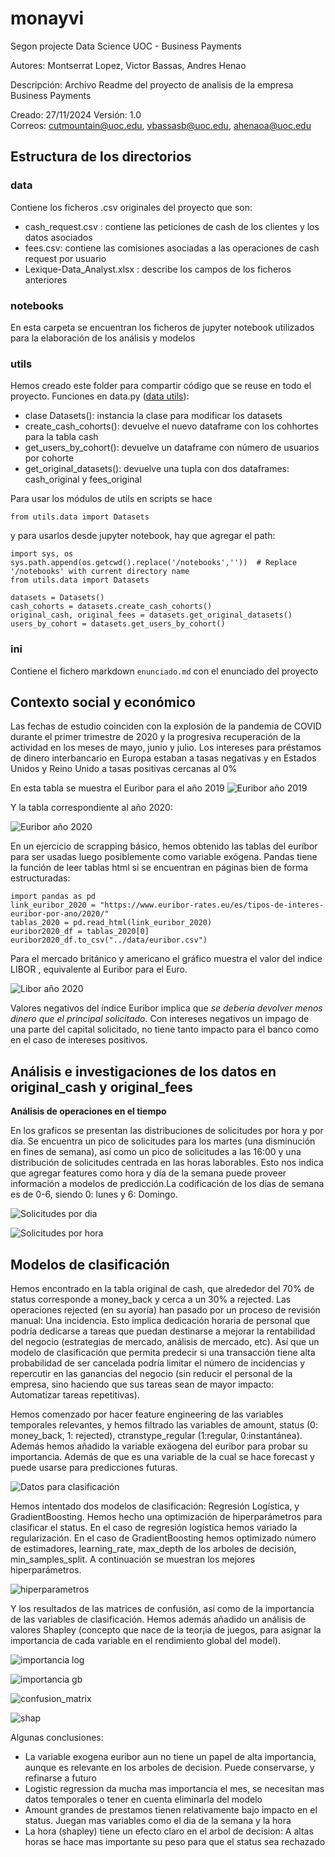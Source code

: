 # monayvi
Segon projecte Data Science UOC - Business Payments

Autores: Montserrat Lopez, Victor Bassas,  Andres Henao

Descripción: Archivo Readme del proyecto de analisis de la empresa Business Payments

Creado: 27/11/2024
Versión: 1.0  
Correos: cutmountain@uoc.edu, vbassasb@uoc.edu, ahenaoa@uoc.edu

## Estructura de los directorios
### data
Contiene los ficheros .csv originales del proyecto que son:
- cash_request.csv : contiene las peticiones de cash de los clientes y los datos asociados
- fees.csv: contiene las comisiones asociadas a las operaciones de cash request por usuario
- Lexique-Data_Analyst.xlsx : describe los campos de los ficheros anteriores

### notebooks
En esta carpeta se encuentran los ficheros de jupyter notebook utilizados para la elaboración de los análisis y modelos

### utils

Hemos creado este folder para compartir código que se reuse en todo el proyecto.
Funciones en data.py ([data utils]([https://github.com/ahenao/aguacate-aljoan/blob/main/utils/data.py](https://github.com/DataScience-UOC-projects/monayvi/blob/main/utils/data.py))): 
- clase Datasets(): instancia la clase para modificar los datasets
- create_cash_cohorts(): devuelve el nuevo dataframe con los cohhortes para la tabla cash
- get_users_by_cohort(): devuelve un dataframe con número de usuarios por cohorte
- get_original_datasets(): devuelve una tupla con dos dataframes: cash_original y fees_original

Para usar los módulos de utils en scripts se hace 
```
from utils.data import Datasets
```
y para usarlos desde jupyter notebook, hay que agregar el path:

```
import sys, os
sys.path.append(os.getcwd().replace('/notebooks',''))  # Replace '/notebooks' with current directory name
from utils.data import Datasets
```

```
datasets = Datasets()
cash_cohorts = datasets.create_cash_cohorts()
original_cash, original_fees = datasets.get_original_datasets()
users_by_cohort = datasets.get_users_by_cohort()
```
### ini

Contiene el fichero markdown ```enunciado.md``` con el enunciado del proyecto

## Contexto social y económico

Las fechas de estudio coinciden con la explosión de la pandemia de COVID durante el primer trimestre de 2020 y la progresiva recuperación de la actividad en los meses de mayo, junio y julio.
Los intereses para préstamos de dinero interbancario en Europa estaban a tasas negativas y en Estados Unidos y Reino Unido a tasas positivas cercanas al 0%

En esta tabla se muestra el Euribor para el año 2019
![Euribor año 2019](/figures/Euribor2019.png)

Y la tabla correspondiente al año 2020:

![Euribor año 2020](/figures/Euribor2020.png)

En un ejercicio de scrapping básico, hemos obtenido las tablas del euríbor para ser usadas luego posiblemente como variable exógena. Pandas tiene la función de leer tablas html si se encuentran en páginas bien de forma estructuradas:

```
import pandas as pd
link_euribor_2020 = "https://www.euribor-rates.eu/es/tipos-de-interes-euribor-por-ano/2020/"
tablas_2020 = pd.read_html(link_euribor_2020)
euribor2020_df = tablas_2020[0]
euribor2020_df.to_csv("../data/euribor.csv")
```


Para el mercado británico y americano el gráfico muestra el valor del indice LIBOR , equivalente al Euribor para el Euro.

![Libor año 2020](/figures/Libor2020.png)

Valores negativos del índice Euribor implica que _se debería devolver menos dinero que el principal solicitado_. Con intereses negativos un impago de una parte del capital solicitado, no tiene tanto impacto para el banco como en el caso de intereses positivos.

## Análisis e investigaciones de los datos en original_cash y original_fees

**Análisis de operaciones en el tiempo**

En los graficos se presentan las distribuciones de solicitudes por hora y por día. Se encuentra un pico de solicitudes para los martes (una disminución en fines de semana), así como un pico de solicitudes a las 16:00 y una distribución de solicitudes centrada en las horas laborables. Esto nos indica que agregar features como hora y día de la semana puede proveer información a modelos de predicción.La codificación de los días de semana es de 0-6, siendo 0: lunes y 6: Domingo.

![Solicitudes por dia](figures/days_cash.png)

![Solicitudes por hora](figures/hours_cash.png)

## Modelos de clasificación

Hemos encontrado en la tabla original de cash, que alrededor del 70% de status corresponde a money_back y cerca a un 30% a rejected. Las operaciones rejected (en su ayoría) han pasado por un proceso de revisión manual: Una incidencia. Esto implica dedicación horaria de personal que podría dedicarse a tareas que puedan destinarse a mejorar la rentabilidad del negocio (estrategias de mercado, análisis de mercado, etc). Así que un modelo de clasificación que permita predecir si una transacción tiene alta probabilidad de ser cancelada podría limitar el número de incidencias y repercutir en las ganancias del negocio (sin reducir el personal de la empresa, sino haciendo que sus tareas sean de mayor impacto: Automatizar tareas repetitivas).

Hemos comenzado por hacer feature engineering de las variables temporales relevantes, y hemos filtrado las variables de amount, status (0: money_back, 1: rejected), ctranstype_regular (1:regular, 0:instantánea). Además hemos añadido la variable exäogena del euribor para probar su importancia. Además de que es una variable de la cual se hace forecast y puede usarse para predicciones futuras.

![Datos para clasificación](figures/cash_clasifica1.png)

Hemos intentado dos modelos de clasificación: Regresión Logística, y GradientBoosting. Hemos hecho una optimización de hiperparámetros para clasificar el status. En el caso de regresión logística hemos variado la regularización. En el caso de GradientBoosting hemos optimizado número de estimadores, learning_rate, max_depth de los arboles de decisión, min_samples_split. A continuación se muestran los mejores hiperparámetros.

![hiperparametros](figures/hyperparameter_1)

Y los resultados de las matrices de confusión, así como de la importancia de las variables de clasificación. Hemos además añadido un análisis de valores Shapley (concepto que nace de la teor¡ia de juegos, para asignar la importancia de cada variable en el rendimiento global del model).

![importancia log](figures/logimp)

![importancia gb](figures/gbimp)

![confusion_matrix](figures/confmatlgb)

![shap](figures/shap)

Algunas conclusiones:
- La variable exogena euribor aun no tiene un papel de alta importancia, aunque es relevante en los arboles de decision. Puede conservarse, y refinarse a futuro
- Logistic regression da mucha mas importancia el mes, se necesitan mas datos temporales o tener en cuenta eliminarla del modelo
- Amount grandes de prestamos tienen relativamente bajo impacto en el status. Juegan mas variables como el dia de la semana y la hora
- La hora (shapley) tiene un efecto claro en el arbol de decision: A altas horas se hace mas importante su peso para que el status sea rechazado


